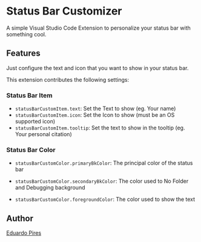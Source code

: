 # Status Bar Customizer

A simple Visual Studio Code Extension to personalize your status bar with something cool.

## Features

Just configure the text and icon that you want to show in your status bar.

This extension contributes the following settings:

### Status Bar Item

* `statusBarCustomItem.text`: Set the Text to show (eg. Your name)
* `statusBarCustomItem.icon`: Set the Icon to show (must be an OS supported icon)
* `statusBarCustomItem.tooltip`: Set the text to show in the tooltip (eg. Your personal citation)

### Status Bar Color

* `statusBarCustomColor.primaryBkColor`: The principal color of the status bar

* `statusBarCustomColor.secondaryBkColor`: The color used to No Folder and Debugging background

* `statusBarCustomColor.foregroundColor`: The color used to show the text

## Author

[Eduardo Pires](https://github.com/EduardoPires)
